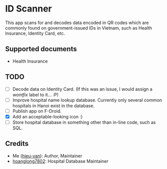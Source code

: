 # ID Scanner

This app scans for and decodes data encoded in QR codes which are commonly found on government-issued IDs in Vietnam, such as Health Insurance, Identity Card, etc.

## Supported documents
* Health Insurance

## TODO
- [ ] Decode data on Identity Card. (If this was an issue, I would assign a _wontfix_ label to it... :P)
- [ ] Improve hospital name lookup database. Currently only several common hospitals in Hanoi exist in the database.
- [ ] Publish app on F-Droid.
- [x] Add an acceptable-looking icon :)
- [ ] Store hospital database in something other than in-line code, such as SQL.

## Credits
* Me ([hieu-van](https://github.com/hieu-van)): Author, Maintainer
* [hoanglong7802](https://github.com/hoanglong7802): Hospital Database Maintainer
